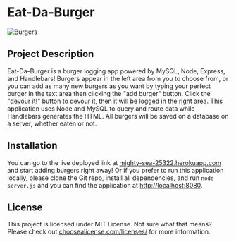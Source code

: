 # Eat-Da-Burger

![Burgers](https://karajsch.github.io/imgs/burger.png)

## Project Description

Eat-Da-Burger is a burger logging app powered by MySQL, Node, Express, and Handlebars! Burgers appear in the left area from you to choose from, or you can add as many new burgers as you want by typing your perfect burger in the text area then clicking the "add burger" button. Click the "devour it!" button to devour it, then it will be logged in the right area. This application uses Node and MySQL to query and route data while Handlebars generates the HTML. All burgers will be saved on a database on a server, whether eaten or not.

## Installation
You can go to the live deployed link at [mighty-sea-25322.herokuapp.com](https://mighty-sea-25322.herokuapp.com/) and start adding burgers right away! Or if you prefer to run this application locally, please clone the Git repo, install all dependencies, and run `node server.js` and you can find the application at [http://localhost:8080](http://localhost:8080).

## License
This project is licensed under MIT License. Not sure what that means? Please check out [choosealicense.com/licenses/](https://choosealicense.com/licenses/) for more information.